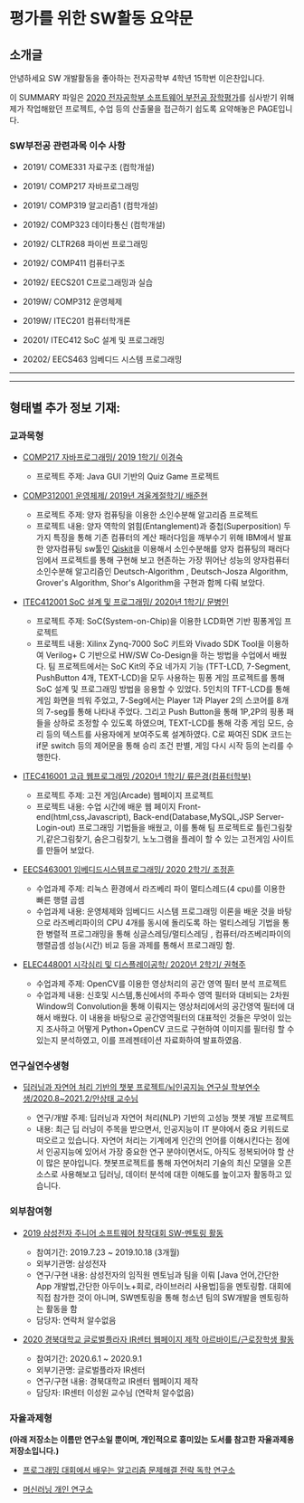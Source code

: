 # 평가를 위한 SW활동 요약문

## 소개글 
안녕하세요 SW 개발활동을 좋아하는 전자공학부 4학년 15학번 이은찬입니다. 

이 SUMMARY 파일은 [2020 전자공학부 소프트웨어 부전공 장학평가](https://github.com/knuee/sw2020/)를 심사받기 위해 제가 작업해왔던 프로젝트, 수업 등의 산출물을 접근하기 쉽도록 요약해놓은 PAGE입니다. 

### SW부전공 관련과목 이수 사항 




- 20191/ COME331 자료구조 (컴학개설)

- 20191/ COMP217 자바프로그래밍

- 20191/ COMP319 알고리즘1 (컴학개설)

- 20192/ COMP323 데이타통신 (컴학개설)

- 20192/ CLTR268 파이썬 프로그래밍

- 20192/ COMP411 컴퓨터구조

- 20192/ EECS201 C프로그래밍과 실습

- 2019W/ COMP312 운영체제

- 2019W/ ITEC201 컴퓨터학개론

- 20201/ ITEC412 SoC 설계 및 프로그래밍

- 20202/ EECS463 임베디드 시스템 프로그래밍

---


---
## 형태별 추가 정보 기재:

### 교과목형

- [COMP217 자바프로그래밍/ 2019 1학기/ 이경숙](https://github.com/purang2/Quizgame_Java)
    * 프로젝트 주제: Java GUI 기반의 Quiz Game 프로젝트

- [COMP312001 운영체제/ 2019년 겨울계절학기/ 배준현](https://github.com/purang2/OS_QuantumComputing) 

    * 프로젝트 주제: 양자 컴퓨팅을 이용한 소인수분해 알고리즘 프로젝트
    * 프로젝트 내용: 양자 역학의 얽힘(Entanglement)과 중첩(Superposition) 두가지 특징을 통해 기존 컴퓨터의 계산 패러다임을 깨부수기 위해 IBM에서 발표한 양자컴퓨팅 sw툴인 [Qiskit](https://qiskit.org/)을 이용해서 소인수분해를 양자 컴퓨팅의 패러다임에서 프로젝트를 통해 구현해 보고 현존하는 가장 뛰어난 성능의 양자컴퓨터 소인수분해 알고리즘인 Deutsch-Algorithm , Deutsch-Josza Algorithm, Grover's Algorithm, Shor's Algorithm을 구현과 함께 다뤄 보았다.    
  
  
- [ITEC412001 SoC 설계 및 프로그래밍/ 2020년 1학기/ 문병인](https://github.com/purang2/PingpongGame_SoC)

     * 프로젝트 주제: SoC(System-on-Chip)을 이용한 LCD화면 기반 핑퐁게임 프로젝트
     * 프로젝트 내용: Xilinx Zynq-7000 SoC 키트와 Vivado SDK Tool을 이용하여 Verilog+ C 기반으로 HW/SW Co-Design을 하는 방법을 수업에서 배웠다. 팀 프로젝트에서는 SoC Kit의 주요 네가지 기능 (TFT-LCD, 7-Segment, PushButton 4개, TEXT-LCD)을 모두 사용하는 핑퐁 게임 프로젝트를 통해 SoC 설계 및 프로그래밍 방법을 응용할 수 있었다. 5인치의 TFT-LCD를 통해 게임 화면을 띄워 주었고, 7-Seg에서는 Player 1과 Player 2의 스코어를 8개의 7-seg를 통해 나타내 주었다. 그리고 Push Button을 통해 1P,2P의 핑퐁 패들을 상하로 조정할 수 있도록 하였으며, TEXT-LCD를 통해 각종 게임 모드, 승리 등의 텍스트를 사용자에게 보여주도록 설계하였다. C로 짜여진 SDK 코드는 if문 switch 등의 제어문을 통해 승리 조건 판별, 게임 다시 시작 등의 논리를 수행한다.

- [ITEC416001 고급 웹프로그래밍 /2020년 1학기/ 류은경(컴퓨터학부)](https://github.com/purang2/ArcadeGame_AdvWebProgramming)
     
     * 프로젝트 주제: 고전 게임(Arcade) 웹페이지 프로젝트 
     * 프로젝트 내용: 수업 시간에 배운 웹 페이지 Front-end(html,css,Javascript), Back-end(Database,MySQL,JSP Server-Login-out) 프로그래밍 기법들을 배웠고, 이를 통해 팀 프로젝트로 틀린그림찾기,같은그림찾기, 숨은그림찾기, 노노그램을 플레이 할 수 있는 고전게임 사이트를 만들어 보았다.

- [EECS463001 임베디드시스템프로그래밍/ 2020 2학기/ 조정훈](https://github.com/purang2/Embedded_SystemProgramming)

     * 수업과제 주제: 리눅스 환경에서 라즈베리 파이 멀티스레드(4 cpu)를 이용한 빠른 행렬 곱셈
     * 수업과제 내용: 운영체제와 임베디드 시스템 프로그래밍 이론을 배운 것을 바탕으로 라즈베리파이의 CPU 4개를 동시에 돌리도록 하는 멀티스레딩 기법을 통한 병렬적 프로그래밍을 통해 싱글스레딩/멀티스레딩 , 컴퓨터/라즈베리파이의 행렬곱셈 성능(시간) 비교 등을 과제를 통해서 프로그래밍 함.
     
     
- [ELEC448001 시각심리 및 디스플레이공학/ 2020년 2학기/ 권혁주](https://github.com/purang2/ImageProcessing_Display)

     * 수업과제 주제: OpenCV를 이용한 영상처리의 공간 영역 필터 분석 프로젝트
     * 수업과제 내용: 신호및 시스템,통신에서의 주파수 영역 필터와 대비되는 2차원 Window의 Convolution을 통해 이뤄지는 영상처리에서의 공간영역 필터에 대해서 배웠다. 이 내용을 바탕으로 공간영역필터의 대표적인 것들은 무엇이 있는지 조사하고 어떻게 Python+OpenCV 코드로 구현하여 이미지를 필터링 할 수 있는지 분석하였고, 이를 프레젠테이션 자료화하여 발표하였음.
     

### 연구실연수생형

- [딥러닝과 자연어 처리 기반의 챗봇 프로젝트/뇌인공지능 연구실 학부연수생/2020.8~2021.2/안상태 교수님](https://github.com/purang2/Chatbot_brainAiLabKNU)

     * 연구/개발 주제: 딥러닝과 자연어 처리(NLP) 기반의 고성능 챗봇 개발 프로젝트
     * 내용: 최근 딥 러닝이 주목을 받으면서, 인공지능이 IT 분야에서 중요 키워드로 떠오르고 있습니다. 자연어 처리는 기계에게 인간의 언어를 이해시킨다는 점에서 인공지능에 있어서 가장 중요한 연구 분야이면서도, 아직도 정복되어야 할 산이 많은 분야입니다. 챗봇프로젝트를 통해 자연어처리 기술의 최신 모델을 오픈소스로 사용해보고 딥러닝, 데이터 분석에 대한 이해도를 높이고자 활동하고 있습니다. 
     
     
### 외부참여형

- [2019 삼성전자 주니어 소프트웨어 창작대회 SW-멘토링 활동](https://github.com/purang2/SWmentoring_at_Samsung)
     * 참여기간: 2019.7.23 ~ 2019.10.18 (3개월)
     * 외부기관명: 삼성전자
     * 연구/구현 내용: 삼성전자의 임직원 멘토님과 팀을 이뤄 [Java 언어,간단한 App 개발법,간단한 아두이노+회로, 라이브러리 사용법]등을 멘토링함. 대회에 직접 참가한 것이 아니며, SW멘토링을 통해 청소년 팀의 SW개발을 멘토링하는 활동을 함
     * 담당자: 연락처 알수없음
     
     
- [2020 경북대학교 글로벌플라자 IR센터 웹페이지 제작 아르바이트/근로장학생 활동](https://github.com/purang2/WebDevScholarship_GlobalPlaza)
     * 참여기간: 2020.6.1 ~ 2020.9.1 
     * 외부기관명: 글로벌플라자 IR센터
     * 연구/구현 내용: 경북대학교 IR센터 웹페이지 제작 
     * 담당자: IR센터 이성원 교수님 (연락처 알수없음)
     
     
### 자율과제형

**(아래 저장소는 이름만 연구소일 뿐이며, 개인적으로 흥미있는 도서를 참고한 자율과제용 저장소입니다.)** 

- [프로그래밍 대회에서 배우는 알고리즘 문제해결 전략 독학 연구소](https://github.com/purang2/Algorithmic-Problem-Solving)

- [머신러닝 개인 연구소](https://github.com/purang2/James)

     
